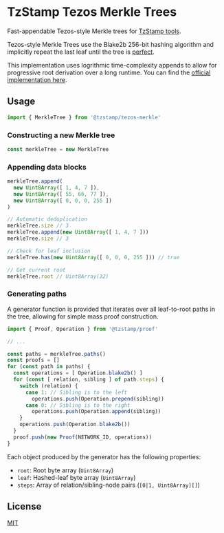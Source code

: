 # TzStamp Tezos Merkle Trees
Fast-appendable Tezos-style Merkle trees for [TzStamp tools](https://tzstamp.io).

Tezos-style Merkle Trees use the Blake2b 256-bit hashing algorithm and implicitly repeat the last leaf until the tree is [perfect](https://xlinux.nist.gov/dads/HTML/perfectBinaryTree.html).

This implementation uses logrithmic time-complexity appends to allow for progressive root derivation over a long runtime. You can find the [official implementation here](https://gitlab.com/tezos/tezos/-/blob/master/src/lib_crypto/blake2B.ml).

## Usage

```js
import { MerkleTree } from '@tzstamp/tezos-merkle'
```

### Constructing a new Merkle tree

```js
const merkleTree = new MerkleTree
```

### Appending data blocks

```js
merkleTree.append(
  new Uint8Array([ 1, 4, 7 ]),
  new Uint8Array([ 55, 66, 77 ]),
  new Uint8Array([ 0, 0, 0, 255 ])
)

// Automatic deduplication
merkleTree.size // 3
merkleTree.append(new Uint8Array([ 1, 4, 7 ]))
merkleTree.size // 3

// Check for leaf inclusion
merkleTree.has(new Uint8Array([ 0, 0, 0, 255 ])) // true

// Get current root
merkleTree.root // Uint8Array(32)
```

### Generating paths

A generator function is provided that iterates over all leaf-to-root paths in the tree, allowing for simple mass proof construction.

```js
import { Proof, Operation } from '@tzstamp/proof'

// ...

const paths = merkleTree.paths()
const proofs = []
for (const path in paths) {
  const operations = [ Operation.blake2b() ]
  for (const [ relation, sibling ] of path.steps) {
    switch (relation) {
      case 1: // Sibling is to the left
        operations.push(Operation.prepend(sibling))
      case 0: // Sibling is to the right
        operations.push(Operation.append(sibling))
    }
    operations.push(Operation.blake2b())
  }
  proof.push(new Proof(NETWORK_ID, operations))
}
```

Each object produced by the generator has the following properties:
- `root`: Root byte array (`Uint8Array`)
- `leaf`: Hashed-leaf byte array (`Uint8Array`)
- `steps`: Array of relation/sibling-node pairs (`[0|1, Uint8Array][]`)

## License
[MIT](LICENSE.txt)
